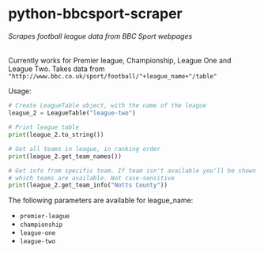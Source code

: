 # python-bbcsport-scraper
###### Scrapes football league data from BBC Sport webpages
Currently works for Premier league, Championship, League One and League Two.
Takes data from `"http://www.bbc.co.uk/sport/football/"+league_name+"/table"`

Usage:


```python
# Create LeagueTable object, with the name of the league
league_2 = LeagueTable("league-two")

# Print league table
print(league_2.to_string())

# Get all teams in league, in ranking order
print(league_2.get_team_names())

# Get info from specific team. If team isn't available you'll be shown
# which teams are available. Not case-sensitive
print(league_2.get_team_info("Notts County"))
```

The following parameters are available for league_name:

* `premier-league`
* `championship`
* `league-one`
* `league-two`
